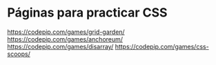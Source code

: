 # Páginas para practicar CSS

https://codepip.com/games/grid-garden/
https://codepip.com/games/anchoreum/
https://codepip.com/games/disarray/
https://codepip.com/games/css-scoops/